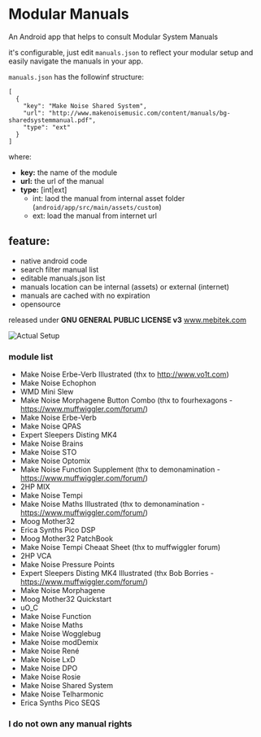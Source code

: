 # Modular Manuals

An Android app that helps to consult Modular System Manuals

it's configurable, just edit ```manuals.json``` to reflect your modular setup and easily navigate the manuals in your app.

```manuals.json``` has the followinf structure:

```
[
  {
    "key": "Make Noise Shared System",
    "url": "http://www.makenoisemusic.com/content/manuals/bg-sharedsystemmanual.pdf",
    "type": "ext"
  }
]
```

where:

* **key:** the name of the module
* **url:** the url of the manual
* **type:** [int|ext] 
  * int: laod the manual from internal asset folder (```android/app/src/main/assets/custom```)
  * ext: load the manual from internet url

## feature:
* native android code
* search filter manual list
* editable manuals.json list
* manuals location can be internal (assets) or external (internet)
* manuals are cached with no expiration
* opensource

released under **GNU GENERAL PUBLIC LICENSE v3** www.mebitek.com

![Actual Setup](https://www.modulargrid.net/e/racks/view/833923)

### module list
* Make Noise Erbe-Verb Illustrated (thx to http://www.vo1t.com)
* Make Noise Echophon
* WMD Mini Slew
* Make Noise Morphagene Button Combo (thx to fourhexagons - https://www.muffwiggler.com/forum/)
* Make Noise Erbe-Verb
* Make Noise QPAS
* Expert Sleepers Disting MK4
* Make Noise Brains
* Make Noise STO
* Make Noise Optomix
* Make Noise Function Supplement (thx to demonamination - https://www.muffwiggler.com/forum/)
* 2HP MIX
* Make Noise Tempi
* Make Noise Maths Illustrated  (thx to demonamination - https://www.muffwiggler.com/forum/)
* Moog Mother32
* Erica Synths Pico DSP
* Moog Mother32 PatchBook
* Make Noise Tempi Cheaat Sheet (thx to muffwiggler forum)
* 2HP VCA
* Make Noise Pressure Points
* Expert Sleepers Disting MK4 Illustrated (thx Bob Borries - https://www.muffwiggler.com/forum/)
* Make Noise Morphagene
* Moog Mother32 Quickstart
* uO_C
* Make Noise Function
* Make Noise Maths
* Make Noise Wogglebug
* Make Noise modDemix
* Make Noise René
* Make Noise LxD
* Make Noise DPO
* Make Noise Rosie
* Make Noise Shared System
* Make Noise Telharmonic
* Erica Synths Pico SEQS

### I do not own any manual rights
